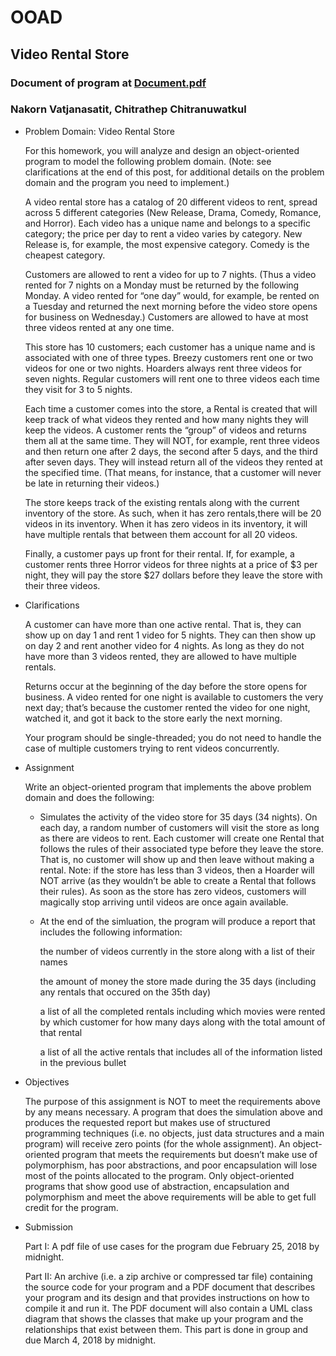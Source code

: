 # OOAD

## Video Rental Store

### Document of program at [Document.pdf](https://github.com/Ic3Sandy/OOAD-video-rental/blob/dev/Document.pdf)

### Nakorn Vatjanasatit, Chitrathep Chitranuwatkul

* Problem Domain: Video Rental Store

    For this homework, you will analyze and design an object-oriented program to model the following problem domain. (Note: see clarifications at the end of this post, for additional details on the problem domain and the program you need to implement.)

    A video rental store has a catalog of 20 different videos to rent, spread across 5 different categories (New Release, Drama, Comedy, Romance, and Horror). Each video has a unique name and belongs to a specific category; the price per day to rent a video varies by category. New Release is, for example, the most expensive category. Comedy is the cheapest category.

    Customers are allowed to rent a video for up to 7 nights. (Thus a video rented for 7 nights on a Monday must be returned by the following Monday. A video rented for “one day” would, for example, be rented on a Tuesday and returned the next morning before the video store opens for business on Wednesday.) Customers are allowed to have at most three videos rented at any one time.

    This store has 10 customers; each customer has a unique name and is associated with one of three types. Breezy customers rent one or two videos for one or two nights. Hoarders always rent three videos for seven nights. Regular customers will rent one to three videos each time they visit for 3 to 5 nights.

    Each time a customer comes into the store, a Rental is created that will keep track of what videos they rented and how many nights they will keep the videos. A customer rents the “group” of videos and returns them all at the same time. They will NOT, for example, rent three videos and then return one after 2 days, the second after 5 days, and the third after seven days. They will instead return all of the videos they rented at the specified time. (That means, for instance, that a customer will never be late in returning their videos.)

    The store keeps track of the existing rentals along with the current inventory of the store. As such, when it has zero rentals,there will be 20 videos in its inventory. When it has zero videos in its inventory, it will have multiple rentals that between them account for all 20 videos.

    Finally, a customer pays up front for their rental. If, for example, a customer rents three Horror videos for three nights at a price of $3 per night, they will pay the store $27 dollars before they leave the store with their three videos.

* Clarifications

    A customer can have more than one active rental. That is, they can show up on day 1 and rent 1 video for 5 nights. They can then show up on day 2 and rent another video for 4 nights. As long as they do not have more than 3 videos rented, they are allowed to have multiple rentals.

    Returns occur at the beginning of the day before the store opens for business. A video rented for one night is available to customers the very next day; that’s because the customer rented the video for one night, watched it, and got it back to the store early the next morning.

    Your program should be single-threaded; you do not need to handle the case of multiple customers trying to rent videos concurrently.

* Assignment

    Write an object-oriented program that implements the above problem domain and does the following:

  * Simulates the activity of the video store for 35 days (34 nights). On each day, a random number of customers will visit the store as long as there are videos to rent. Each customer will create one Rental that follows the rules of their associated type before they leave the store. That is, no customer will show up and then leave without making a rental. Note: if the store has less than 3 videos, then a Hoarder will NOT arrive (as they wouldn’t be able to create a Rental that follows their rules). As soon as the store has zero videos, customers will magically stop arriving until videos are once again available.

  * At the end of the simluation, the program will produce a report that includes the following information:

    the number of videos currently in the store along with a list of their names

    the amount of money the store made during the 35 days (including any rentals that occured on the 35th day)

    a list of all the completed rentals including which movies were rented by which customer for how many days along with the total amount of that rental

    a list of all the active rentals that includes all of the information listed in the previous bullet

* Objectives

    The purpose of this assignment is NOT to meet the requirements above by any means necessary. A program that does the simulation above and produces the requested report but makes use of structured programming techniques (i.e. no objects, just data structures and a main program) will receive zero points (for the whole assignment). An object-oriented program that meets the requirements but doesn’t make use of polymorphism, has poor abstractions, and poor encapsulation will lose most of the points allocated to the program. Only object-oriented programs that show good use of abstraction, encapsulation and polymorphism and meet the above requirements will be able to get full credit for the program.

* Submission

    Part I: A pdf file of use cases for the program due February 25, 2018 by midnight.

    Part II: An archive (i.e. a zip archive or compressed tar file) containing the source code for your program and a PDF document that describes your program and its design and that provides instructions on how to compile it and run it. The PDF document will also contain a UML class diagram that shows the classes that make up your program and the relationships that exist between them. This part is done in group and due March 4, 2018 by midnight.